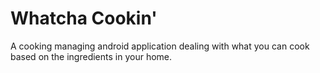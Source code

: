 Whatcha Cookin'
===============

A cooking managing android application dealing with what you can cook based on the ingredients in your home.

